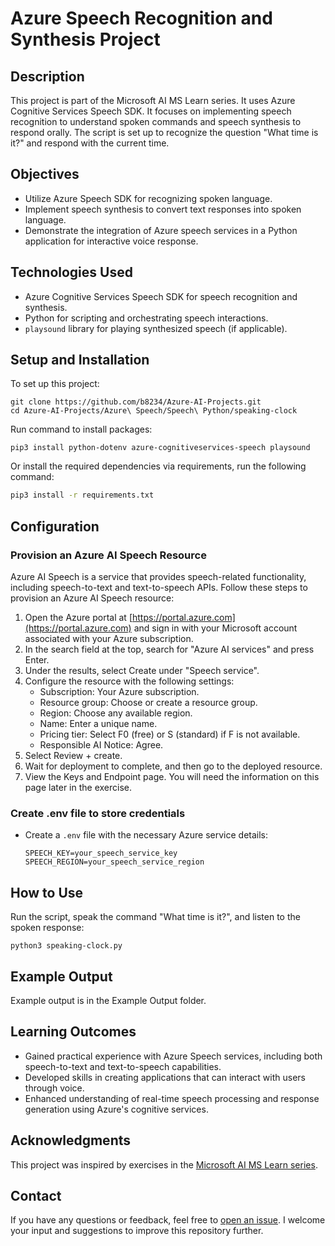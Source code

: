 # Azure Speech Recognition and Synthesis Project

## Description
This project is part of the Microsoft AI MS Learn series. It uses Azure Cognitive Services Speech SDK. It focuses on implementing speech recognition to understand spoken commands and speech synthesis to respond orally. The script is set up to recognize the question "What time is it?" and respond with the current time.

## Objectives
- Utilize Azure Speech SDK for recognizing spoken language.
- Implement speech synthesis to convert text responses into spoken language.
- Demonstrate the integration of Azure speech services in a Python application for interactive voice response.

## Technologies Used
- Azure Cognitive Services Speech SDK for speech recognition and synthesis.
- Python for scripting and orchestrating speech interactions.
- `playsound` library for playing synthesized speech (if applicable).

## Setup and Installation
To set up this project:

```
git clone https://github.com/b8234/Azure-AI-Projects.git
cd Azure-AI-Projects/Azure\ Speech/Speech\ Python/speaking-clock
```

Run command to install packages:

```
pip3 install python-dotenv azure-cognitiveservices-speech playsound
```

Or install the required dependencies via requirements, run the following command:

```bash
pip3 install -r requirements.txt
```


## Configuration

### Provision an Azure AI Speech Resource

Azure AI Speech is a service that provides speech-related functionality, including speech-to-text and text-to-speech APIs. Follow these steps to provision an Azure AI Speech resource:

1. Open the Azure portal at [https://portal.azure.com](https://portal.azure.com) and sign in with your Microsoft account associated with your Azure subscription.
2. In the search field at the top, search for "Azure AI services" and press Enter.
3. Under the results, select Create under "Speech service".
4. Configure the resource with the following settings:
   - Subscription: Your Azure subscription.
   - Resource group: Choose or create a resource group.
   - Region: Choose any available region.
   - Name: Enter a unique name.
   - Pricing tier: Select F0 (free) or S (standard) if F is not available.
   - Responsible AI Notice: Agree.
5. Select Review + create.
6. Wait for deployment to complete, and then go to the deployed resource.
7. View the Keys and Endpoint page. You will need the information on this page later in the exercise.

### Create .env file to store credentials

- Create a `.env` file with the necessary Azure service details:
  ```
  SPEECH_KEY=your_speech_service_key
  SPEECH_REGION=your_speech_service_region
  ```

## How to Use
Run the script, speak the command "What time is it?", and listen to the spoken response:

```
python3 speaking-clock.py
```

## Example Output
Example output is in the Example Output folder.

## Learning Outcomes
- Gained practical experience with Azure Speech services, including both speech-to-text and text-to-speech capabilities.
- Developed skills in creating applications that can interact with users through voice.
- Enhanced understanding of real-time speech processing and response generation using Azure's cognitive services.

## Acknowledgments
This project was inspired by exercises in the [Microsoft AI MS Learn series](https://learn.microsoft.com/en-us/training/).

## Contact

If you have any questions or feedback, feel free to [open an issue](https://github.com/b8234/Azure-AI-Projects/issues/new). I welcome your input and suggestions to improve this repository further.

